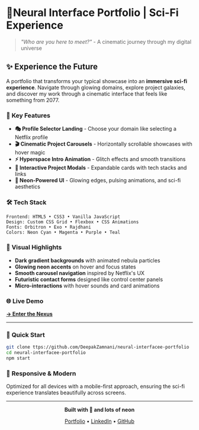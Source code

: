 # 🌌Neural Interface Portfolio | Sci-Fi Experience

> *"Who are you here to meet?"* - A cinematic journey through my digital universe



## ✨ **Experience the Future**

A portfolio that transforms your typical showcase into an **immersive sci-fi experience**. Navigate through glowing domains, explore project galaxies, and discover my work through a cinematic interface that feels like something from 2077.

### 🚀 **Key Features**

- **🎭 Profile Selector Landing** - Choose your domain like selecting a Netflix profile
- **🎬 Cinematic Project Carousels** - Horizontally scrollable showcases with hover magic  
- **⚡ Hyperspace Intro Animation** - Glitch effects and smooth transitions
- **🔮 Interactive Project Modals** - Expandable cards with tech stacks and links
- **🌟 Neon-Powered UI** - Glowing edges, pulsing animations, and sci-fi aesthetics

### 🛠️ **Tech Stack**
```
Frontend: HTML5 • CSS3 • Vanilla JavaScript
Design: Custom CSS Grid • Flexbox • CSS Animations  
Fonts: Orbitron • Exo • Rajdhani
Colors: Neon Cyan • Magenta • Purple • Teal
```

### 🎨 **Visual Highlights**

- **Dark gradient backgrounds** with animated nebula particles
- **Glowing neon accents** on hover and focus states  
- **Smooth carousel navigation** inspired by Netflix's UX
- **Futuristic contact forms** designed like control center panels
- **Micro-interactions** with hover sounds and card animations

### 🌐 **Live Demo**
[**→ Enter the Nexus**](https://your-portfolio-url.com) 

---

### 💫 **Quick Start**

```bash
git clone ttps://github.com/DeepakZamnani/neural-interfacee-portfolio
cd neural-interfacee-portfolio  
npm start
```

### 📱 **Responsive & Modern**
Optimized for all devices with a mobile-first approach, ensuring the sci-fi experience translates beautifully across screens.

---

<div align="center">

**Built with 💜 and lots of neon**

[Portfolio](https://your-site.com) • [LinkedIn](https://linkedin.com/in/yourname) • [GitHub](https://github.com/yourusername)

</div>
